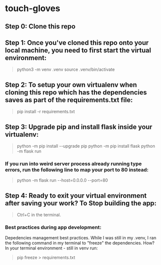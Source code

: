 # touch-gloves

## Step 0: Clone this repo

## Step 1: Once you've cloned this repo onto your local machine, you need to first start the virtual environment:

> python3 -m venv .venv
> source .venv/bin/activate

## Step 2: To setup your own virtualenv when cloning this repo which has the dependencies saves as part of the requirements.txt file:

> pip install -r requirements.txt

## Step 3: Upgrade pip and install flask inside your virtualenv:

> python -m pip install --upgrade pip
> python -m pip install flask
> python -m flask run


### If you run into weird server process already running type errors, run the following line to map your port to 80 instead:
> python -m flask run --host=0.0.0.0 --port=80

## Step 4: Ready to exit your virtual environment after saving your work? To Stop building the app:

> Ctrl+C in the terminal.

### Best practices during app development:

Depedencies management best practices.
While I was still in my .venv, I ran the following command in my terminal to "freeze" the dependencies.
How? In your terminal environment - still in venv run:

> pip freeze > requirements.txt
